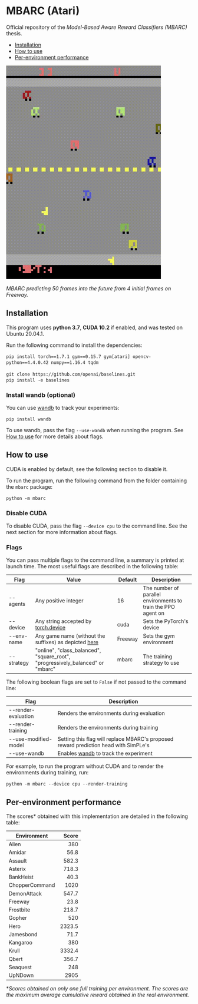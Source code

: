 # MBARC (Atari)

Official repository of the *Model-Based Aware Reward Classifiers (MBARC)* thesis.

- [Installation](#installation)
- [How to use](#how-to-use)
- [Per-environment performance](#per-environment-performance)

![World model predictions on freeway](res/freeway_wm.gif)

*MBARC predicting 50 frames into the future from 4 initial frames on Freeway.*

## Installation

This program uses **python 3.7**, **CUDA 10.2** if enabled, and was tested on Ubuntu 20.04.1.

Run the following command to install the dependencies:
  ```shell script
  pip install torch==1.7.1 gym==0.15.7 gym[atari] opencv-python==4.4.0.42 numpy==1.16.4 tqdm
  
  git clone https://github.com/openai/baselines.git
  pip install -e baselines
  ```

### Install wandb (optional)

You can use [wandb](https://www.wandb.com/) to track your experiments:
```shell script
pip install wandb
```

To use wandb, pass the flag `--use-wandb` when running the program. See [How to use](#how-to-use) for more details about flags.

## How to use

CUDA is enabled by default, see the following section to disable it.

To run the program, run the following command from the folder containing the `mbarc` package:
```shell script
python -m mbarc
```

### Disable CUDA

To disable CUDA, pass the flag `--device cpu` to the command line. See the next section for more information about flags.

### Flags

You can pass multiple flags to the command line, a summary is printed at launch time.
The most useful flags are described in the following table:

| Flag | Value | Default | Description |
| ---- | ----- | ------- | ----------- |
| --agents | Any positive integer | 16 | The number of parallel environments to train the PPO agent on |
| --device | Any string accepted by [torch.device](https://pytorch.org/docs/stable/tensor_attributes.html#device-doc) | cuda | Sets the PyTorch's device |
| --env-name | Any game name (without the suffixes) as depicted [here](https://gym.openai.com/envs/#atari) | Freeway | Sets the gym environment | 
| --strategy | "online", "class_balanced", "square_root", "progressively_balanced" or "mbarc" | mbarc | The training strategy to use |

The following boolean flags are set to `False` if not passed to the command line:

| Flag | Description |
| ---- | ----------- |
| --render-evaluation | Renders the environments during evaluation |
| --render-training | Renders the environments during training |
| --use-modified-model | Setting this flag will replace MBARC's proposed reward prediction head with SimPLe's | 
| --use-wandb | Enables [wandb](https://www.wandb.com/) to track the experiment |

For example, to run the program without CUDA and to render the environments during training, run:
```shell script
python -m mbarc --device cpu --render-training
```

## Per-environment performance

The scores* obtained with this implementation are detailed in the following table:

| Environment | Score |
| ----------- | ---:  |
| Alien | 380 |
| Amidar | 56.8 |
| Assault | 582.3 |
| Asterix | 718.3 |
| BankHeist | 40.3 |
| ChopperCommand | 1020 |
| DemonAttack | 547.7 |
| Freeway | 23.8 |
| Frostbite | 218.7 |
| Gopher | 520 |
| Hero | 2323.5 |
| Jamesbond | 71.7 |
| Kangaroo | 380 |
| Krull | 3332.4 |
| Qbert | 356.7 |
| Seaquest | 248 |
| UpNDown | 2905 |

**Scores obtained on only one full training per environment.
 The scores are the maximum average cumulative reward obtained in the real environment.*
